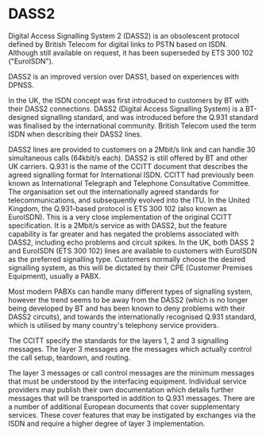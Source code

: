 # DASS2


Digital Access Signalling System 2 (DASS2) is an obsolescent protocol
defined by British Telecom for digital links to PSTN based on ISDN.
Although still available on request, it has been superseded by ETS 300
102 ("EuroISDN").

DASS2 is an improved version over DASS1, based on experiences with
DPNSS.

In the UK, the ISDN concept was first introduced to customers by BT with
their DASS2 connections. DASS2 (Digital Access Signalling System) is a
BT-designed signalling standard, and was introduced before the Q.931
standard was finalised by the international community. British Telecom
used the term ISDN when describing their DASS2 lines.

DASS2 lines are provided to customers on a 2Mbit/s link and can handle
30 simultaneous calls (64kbit/s each). DASS2 is still offered by BT and
other UK carriers. Q.931 is the name of the CCITT document that
describes the agreed signalling format for International ISDN. CCITT had
previously been known as International Telegraph and Telephone
Consultative Committee. The organisation set out the internationally
agreed standards for telecommunications, and subsequently evolved into
the ITU. In the United Kingdom, the Q.931-based protocol is ETS 300 102
(also known as EuroISDN). This is a very close implementation of the
original CCITT specification. It is a 2Mbit/s service as with DASS2, but
the feature capability is far greater and has negated the problems
associated with DASS2, including echo problems and circuit spikes. In
the UK, both DASS 2 and EuroISDN (ETS 300 102) lines are available to
customers with EuroISDN as the preferred signalling type. Customers
normally choose the desired signalling system, as this will be dictated
by their CPE (Customer Premises Equipment), usually a PABX.

Most modern PABXs can handle many different types of signalling system,
however the trend seems to be away from the DASS2 (which is no longer
being developed by BT and has been known to deny problems with their
DASS2 circuits), and towards the internationally recognised Q.931
standard, which is utilised by many country's telephony service
providers.

The CCITT specify the standards for the layers 1, 2 and 3 signalling
messages. The layer 3 messages are the messages which actually control
the call setup, teardown, and routing.

The layer 3 messages or call control messages are the minimum messages
that must be understood by the interfacing equipment. Individual service
providers may publish their own documentation which details further
messages that will be transported in addition to Q.931 messages. There
are a number of additional European documents that cover supplementary
services. These cover features that may be instigated by exchanges via
the ISDN and require a higher degree of layer 3 implementation.

